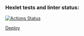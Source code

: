 ### Hexlet tests and linter status:
[![Actions Status](https://github.com/domingi/frontend-project-12/workflows/hexlet-check/badge.svg)](https://github.com/domingi/frontend-project-12/actions)

[Deploy](https://frontend-project-12-production-1253.up.railway.app)